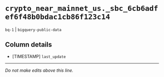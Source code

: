 # `crypto_near_mainnet_us._sbc_6cb6adfef6f48b0bdac1cb86f123c14`
`bq-1` | `bigquery-public-data`

## Column details
* [TIMESTAMP] `last_update`

-------------------------------------------------------------------------------
*Do not make edits above this line.*
